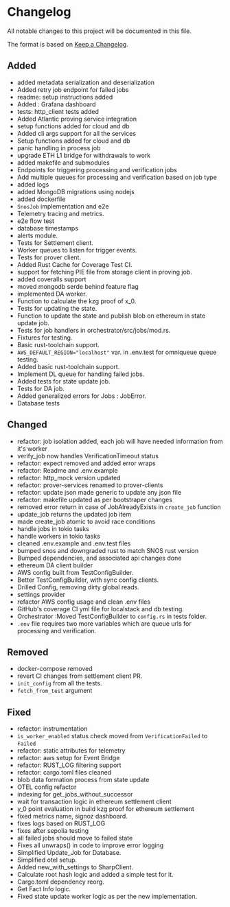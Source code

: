 # Changelog

All notable changes to this project will be documented in this file.

The format is based on [Keep a Changelog](https://keepachangelog.com/en/1.1.0/).

## Added

- added metadata serialization and deserialization
- Added retry job endpoint for failed jobs
- readme: setup instructions added
- Added : Grafana dashboard
- tests: http_client tests added
- Added Atlantic proving service integration
- setup functions added for cloud and db
- Added cli args support for all the services
- Setup functions added for cloud and db
- panic handling in process job
- upgrade ETH L1 bridge for withdrawals to work
- added makefile and submodules
- Endpoints for triggering processing and verification jobs
- Add multiple queues for processing and verification based on job type
- added logs
- added MongoDB migrations using nodejs
- added dockerfile
- `SnosJob` implementation and e2e
- Telemetry tracing and metrics.
- e2e flow test
- database timestamps
- alerts module.
- Tests for Settlement client.
- Worker queues to listen for trigger events.
- Tests for prover client.
- Added Rust Cache for Coverage Test CI.
- support for fetching PIE file from storage client in proving job.
- added coveralls support
- moved mongodb serde behind feature flag
- implemented DA worker.
- Function to calculate the kzg proof of x_0.
- Tests for updating the state.
- Function to update the state and publish blob on ethereum in state update job.
- Tests for job handlers in orchestrator/src/jobs/mod.rs.
- Fixtures for testing.
- Basic rust-toolchain support.
- `AWS_DEFAULT_REGION="localhost"` var. in .env.test for omniqueue queue testing.
- Added basic rust-toolchain support.
- Implement DL queue for handling failed jobs.
- Added tests for state update job.
- Tests for DA job.
- Added generalized errors for Jobs : JobError.
- Database tests

## Changed

- refactor: job isolation added, each job will have needed information from it's worker
- verify_job now handles VerificationTimeout status
- refactor: expect removed and added error wraps
- refactor: Readme and .env.example
- refactor: http_mock version updated
- refactor: prover-services renamed to prover-clients
- refactor: update json made generic to update any json file
- refactor: makefile updated as per bootstraper changes
- removed error return in case of JobAlreadyExists in `create_job` function
- update_job returns the updated job item
- made create_job atomic to avoid race conditions
- handle jobs in tokio tasks
- handle workers in tokio tasks
- cleaned .env.example and .env.test files
- bumped snos and downgraded rust to match SNOS rust version
- Bumped dependencies, and associated api changes done
- ethereum DA client builder
- AWS config built from TestConfigBuilder.
- Better TestConfigBuilder, with sync config clients.
- Drilled Config, removing dirty global reads.
- settings provider
- refactor AWS config usage and clean .env files
- GitHub's coverage CI yml file for localstack and db testing.
- Orchestrator :Moved TestConfigBuilder to `config.rs` in tests folder.
- `.env` file requires two more variables which are queue urls for processing
  and verification.

## Removed

- docker-compose removed
- revert CI changes from settlement client PR.
- `init_config` from all the tests.
- `fetch_from_test` argument

## Fixed

- refactor: instrumentation
- `is_worker_enabled` status check moved from `VerificationFailed` to `Failed`
- refactor: static attributes for telemetry
- refactor: aws setup for Event Bridge
- refactor: RUST_LOG filtering support
- refactor: cargo.toml files cleaned
- blob data formation process from state update
- OTEL config refactor
- indexing for get_jobs_without_successor
- wait for transaction logic in ethereum settlement client
- y_0 point evaluation in build kzg proof for ethereum settlement
- fixed metrics name, signoz dashboard.
- fixes logs based on RUST_LOG
- fixes after sepolia testing
- all failed jobs should move to failed state
- Fixes all unwraps() in code to improve error logging
- Simplified Update_Job for Database.
- Simplified otel setup.
- Added new_with_settings to SharpClient.
- Calculate root hash logic and added a simple test for it.
- Cargo.toml dependency reorg.
- Get Fact Info logic.
- Fixed state update worker logic as per the new implementation.

